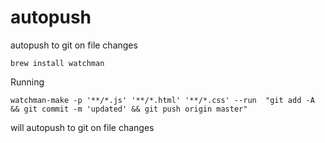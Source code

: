 # autopush

autopush to git on file changes

`brew install watchman`

Running

`watchman-make -p '**/*.js' '**/*.html' '**/*.css' --run  "git add -A && git commit -m 'updated' && git push origin master"`

will autopush to git on file changes
